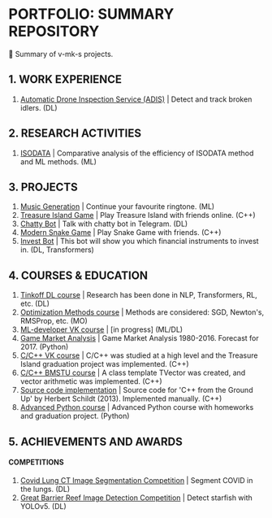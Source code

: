 # PORTFOLIO: SUMMARY REPOSITORY
📕 Summary of v-mk-s projects.

## 1. WORK EXPERIENCE
1. [Automatic Drone Inspection Service (ADIS)](https://github.com/v-mk-s/Automatic-Drone-Inspection-Service-ADIS) | Detect and track broken idlers. (DL)

## 2. RESEARCH ACTIVITIES
1. [ISODATA](https://github.com/v-mk-s/ISODATA) | Comparative analysis of the efficiency of ISODATA method and ML methods. (ML)

## 3. PROJECTS
1. [Music Generation](https://github.com/v-mk-s/Music-Generation-ML) | Continue your favourite ringtone. (ML)
2. [Treasure Island Game](https://github.com/v-mk-s/Treasure-Island-Game) | Play Treasure Island with friends online. (C++)
3. [Chatty Bot](https://github.com/v-mk-s/Chatty-Bot-DL) | Talk with chatty bot in Telegram. (DL)
4. [Modern Snake Game](https://github.com/v-mk-s/Advanced-Snake-Game) | Play Snake Game with friends. (C++)
5. [Invest Bot](https://github.com/v-mk-s/financial-trading) | This bot will show you which financial instruments to invest in. (DL, Transformers)

## 4. COURSES & EDUCATION
1. [Tinkoff DL course](https://github.com/v-mk-s/tinkoff-DL-course) | Research has been done in NLP, Transformers, RL, etc. (DL)
2. [Optimization Methods course](https://github.com/v-mk-s/optimization-methods) | Methods are considered: SGD, Newton's, RMSProp, etc. (MO)
3. [ML-developer VK course](https://github.com/v-mk-s/ml-developer-technopark) | [in progress] (ML/DL)
4. [Game Market Analysis](https://github.com/v-mk-s/data-analyst) | Game Market Analysis 1980-2016. Forecast for 2017. (Python)
5. [C/C++ VK course](https://github.com/v-mk-s/C-course) | C/C++ was studied at a high level and the Treasure Island graduation project was implemented. (C++)
6. [C/C++ BMSTU course](https://github.com/v-mk-s/OOP-C_plus_plus-course) | A class template TVector was created, and vector arithmetic was implemented. (C++)
7. [Source code implementation](https://github.com/v-mk-s/C_plus_plus-Schildt-book) | Source code for 'C++ from the Ground Up' by Herbert Schildt (2013). Implemented manually. (C++)
8. [Advanced Python course](https://github.com/v-mk-s/Advanced-Python-course) | Advanced Python course with homeworks and graduation project. (Python)

## 5. ACHIEVEMENTS AND AWARDS
#### COMPETITIONS
1. [Covid Lung CT Image Segmentation Competition](https://github.com/v-mk-s/Competition-Covid-Lung-CT-Image-Segmentation-main) | Segment COVID in the lungs. (DL)
2. [Great Barrier Reef Image Detection Competition](https://github.com/v-mk-s/Competition-Great-Barrier-Reef-Image-Detection-main) | Detect starfish with YOLOv5. (DL)
